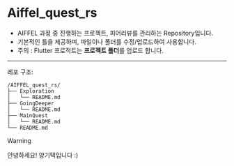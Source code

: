 # Aiffel_quest_rs
- AIFFEL 과정 중 진행하는 프로젝트, 피어리뷰를 관리하는 Repository입니다.
- 기본적인 틀을 제공하며, 파일이나 폴더를 수정/업로드하여 사용합니다.
- 주의 : Flutter 프로적트는 **프로젝트 폴더**를 업로드 합니다.

---
레포 구조:
```
/AIFFEL_quest_rs/
├── Exploration
│   └── README.md
├── GoingDeeper
│   └── README.md
├── MainQuest
│   └── README.md
└── README.md
```

> [!WARNING]
> 안녕하세요! 양기택입니다 :)
